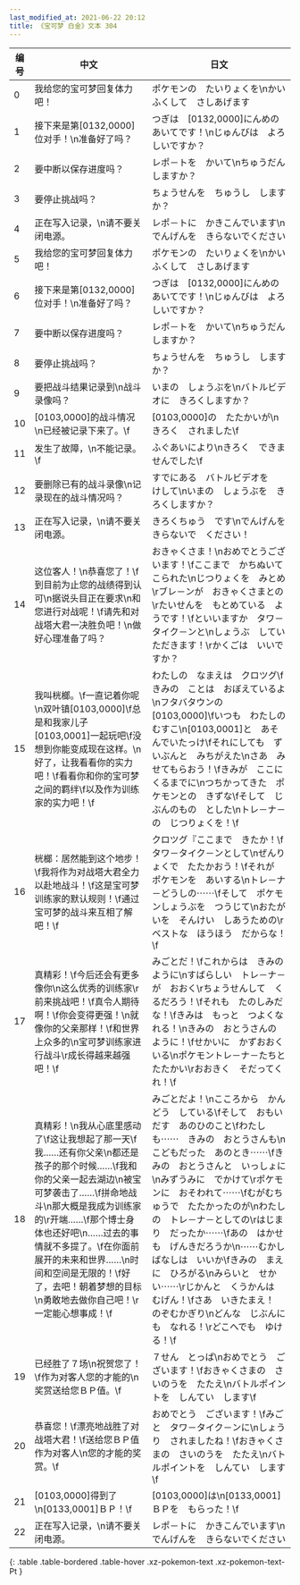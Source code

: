 ```yaml
---
last_modified_at: 2021-06-22 20:12
title: 《宝可梦 白金》文本 304
---
```

| 编号 | 中文 | 日文 |
| ---- | ---- | ---- |
| 0 | 我给您的宝可梦回复体力吧！ | ポケモンの　たいりょくを\nかいふくして　さしあげます |
| 1 | 接下来是第[0132,0000]位对手！\n准备好了吗？ | つぎは　[0132,0000]にんめの　あいてです！\nじゅんびは　よろしいですか？ |
| 2 | 要中断以保存进度吗？ | レポ－トを　かいて\nちゅうだん　しますか？ |
| 3 | 要停止挑战吗？ | ちょうせんを　ちゅうし　しますか？ |
| 4 | 正在写入记录，\n请不要关闭电源。 | レポ－トに　かきこんでいます\nでんげんを　きらないでください |
| 5 | 我给您的宝可梦回复体力吧！ | ポケモンの　たいりょくを\nかいふくして　さしあげます |
| 6 | 接下来是第[0132,0000]位对手！\n准备好了吗？ | つぎは　[0132,0000]にんめの　あいてです！\nじゅんびは　よろしいですか？ |
| 7 | 要中断以保存进度吗？ | レポ－トを　かいて\nちゅうだん　しますか？ |
| 8 | 要停止挑战吗？ | ちょうせんを　ちゅうし　しますか？ |
| 9 | 要把战斗结果记录到\n战斗录像吗？ | いまの　しょうぶを\nバトルビデオに　きろくしますか？ |
| 10 | [0103,0000]的战斗情况\n已经被记录下来了。\f | [0103,0000]の　たたかいが\nきろく　されました\f |
| 11 | 发生了故障，\n不能记录。\f | ふぐあいにより\nきろく　できませんでした\f |
| 12 | 要删除已有的战斗录像\n记录现在的战斗情况吗？ | すでにある　バトルビデオを　けして\nいまの　しょうぶを　きろくしますか？ |
| 13 | 正在写入记录，\n请不要关闭电源。 | きろくちゅう　です\nでんげんを　きらないで　ください！　 |
| 14 | 这位客人！\n恭喜您了！\f到目前为止您的战绩得到认可\n据说头目正在要求\n和您进行对战呢！\f请先和对战塔大君一决胜负吧！\n做好心理准备了吗？ | おきゃくさま！\nおめでとうございます！\fここまで　かちぬいて　こられた\nじつりょくを　みとめ\rブレ－ンが　おきゃくさまとの\rたいせんを　もとめている　ようです！\fといいますか　タワ－タイク－ンと\nしょうぶ　していただきます！\rかくごは　いいですか？ |
| 15 | 我叫桄榔。\f一直记着你呢\n双叶镇[0103,0000]\f总是和我家儿子[0103,0001]一起玩吧\f没想到你能变成现在这样。\n好了，让我看看你的实力吧！\f看看你和你的宝可梦之间的羁绊\f以及作为训练家的实力吧！\f | わたしの　なまえは　クロツグ\fきみの　ことは　おぼえているよ\nフタバタウンの　[0103,0000]\fいつも　わたしの　むすこ\n[0103,0001]と　あそんでいたっけ\fそれにしても　ずいぶんと　みちがえた\nさあ　みせてもらおう！\fきみが　ここに　くるまでに\nつちかってきた　ポケモンとの　きずな\fそして　じぶんのもの　とした\nトレ－ナ－の　じつりょくを！\f |
| 16 | 桄榔：居然能到这个地步！\f我将作为对战塔大君全力以赴地战斗！\f这是宝可梦训练家的默认规则！\f通过宝可梦的战斗来互相了解吧！\f | クロツグ『ここまで　きたか！\fタワ－タイク－ンとして\nぜんりょくで　たたかおう！\fそれが　ポケモンを　あいする\nトレ－ナ－どうしの⋯⋯\fそして　ポケモンしょうぶを　つうじて\nおたがいを　そんけい　しあうための\rベストな　ほうほう　だからな！\f |
| 17 | 真精彩！\f今后还会有更多像你\n这么优秀的训练家\r前来挑战吧！\f真令人期待啊！\f你会变得更强！\n就像你的父亲那样！\f和世界上众多的\n宝可梦训练家进行战斗\r成长得越来越强吧！\f | みごとだ！\fこれからは　きみのように\nすばらしい　トレ－ナ－が　おおく\rちょうせんして　くるだろう！\fそれも　たのしみだな！\fきみは　もっと　つよくなれる！\nきみの　おとうさんの　ように！\fせかいに　かずおおく　いる\nポケモントレ－ナ－たちと　たたかい\rおおきく　そだってくれ！\f |
| 18 | 真精彩！\n我从心底里感动了\f这让我想起了那一天\f我……还有你父亲\n都还是孩子的那个时候……\f我和你的父亲一起去湖边\n被宝可梦袭击了……\f拼命地战斗\n那大概是我成为训练家的\r开端……\f那个博士身体也还好吧\n……过去的事情就不多提了。\f在你面前展开的未来和世界……\n时间和空间是无限的！\f好了，去吧！朝着梦想的目标\n勇敢地去做你自己吧！\r一定能心想事成！\f | みごとだよ！\nこころから　かんどう　している\fそして　おもいだす　あのひのこと\fわたしも⋯⋯　きみの　おとうさんも\nこどもだった　あのとき⋯⋯\fきみの　おとうさんと　いっしょに\nみずうみに　でかけて\rポケモンに　おそわれて⋯⋯\fむがむちゅうで　たたかったのが\nわたしの　トレ－ナ－としての\rはじまり　だったか⋯⋯\fあの　はかせも　げんきだろうか\n⋯⋯むかしばなしは　いいか\fきみの　まえに　ひろがる\nみらいと　せかい⋯⋯\rじかんと　くうかんは　むげん！\fさあ　いきたまえ！　のぞむかぎり\nどんな　じぶんにも　なれる！\rどこへでも　ゆける！\f |
| 19 | 已经胜了７场\n祝贺您了！\f作为对客人您的才能的\n奖赏送给您ＢＰ值。\f | ７せん　とっぱ\nおめでとう　ございます！\fおきゃくさまの　さいのうを　たたえ\nバトルポイントを　しんてい　します\f |
| 20 | 恭喜您！\f漂亮地战胜了对战塔大君！\f送给您ＢＰ值作为对客人\n您的才能的奖赏。\f | おめでとう　ございます！\fみごと　タワ－タイク－ンに\nしょうり　されましたね！\fおきゃくさまの　さいのうを　たたえ\nバトルポイントを　しんてい　します\f |
| 21 | [0103,0000]得到了\n[0133,0001]ＢＰ！\f | [0103,0000]は\n[0133,0001]ＢＰを　もらった！\f |
| 22 | 正在写入记录，\n请不要关闭电源。 | レポ－トに　かきこんでいます\nでんげんを　きらないでください |
{: .table .table-bordered .table-hover .xz-pokemon-text .xz-pokemon-text-Pt }